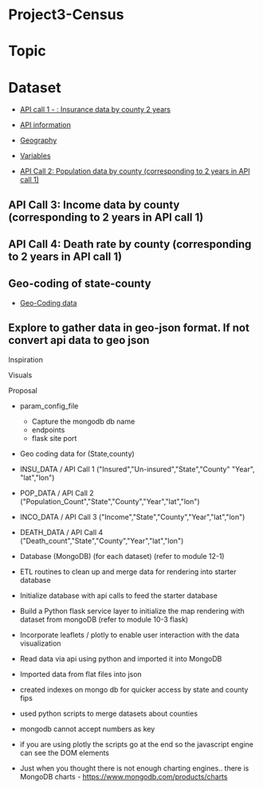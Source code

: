 # Project3-Census

# Topic

# Dataset
* [API call 1 - : Insurance data by county 2 years](https://www.census.gov/data/developers/data-sets/Health-Insurance-Statistics.html) 
* [API information](api.census.gov/data/timeseries/healthins/sahie.html)
* [Geography](api.census.gov/data/timeseries/healthins/sahie/geography.html)
* [Variables](api.census.gov/data/timeseries/healthins/sahie/variables.html)

* [API Call 2: Population data by county (corresponding to 2 years in API call 1)](http://)

## API Call 3: Income data by county (corresponding to 2 years in API call 1)

## API Call 4: Death rate by county (corresponding to 2 years in API call 1)

## Geo-coding of state-county
* [Geo-Coding data](https://eric.clst.org/tech/usgeojson/)
## Explore to gather data in geo-json format. If not convert api data to geo json

Inspiration

Visuals

Proposal
- param_config_file
    - Capture the mongodb db name
    - endpoints
    - flask site port

- Geo coding data for (State,county)
- INSU_DATA / API Call 1 ("Insured","Un-insured","State","County" "Year", "lat","lon")
- POP_DATA / API Call 2 ("Population_Count","State","County","Year","lat","lon")
- INCO_DATA / API Call 3 ("Income","State","County","Year","lat","lon")
- DEATH_DATA / API Call 4 ("Death_count","State","County","Year","lat","lon")
- Database (MongoDB) (for each dataset) (refer to module 12-1)
- ETL routines to clean up and merge data for rendering into starter database
- Initialize database with api calls to feed the starter database
- Build a Python flask service layer to initialize the map rendering with dataset from mongoDB (refer to module 10-3 flask)
- Incorporate leaflets / plotly to enable user interaction with the data visualization


- Read data via api using python and imported it into MongoDB
- Imported data from flat files into json
- created indexes on mongo db for quicker access by state and county fips
- used python scripts to merge datasets about counties 
- mongodb cannot accept numbers as key
- if you are using plotly the scripts go at the end so the javascript engine can see the DOM elements
- Just when you thought there is not enough charting engines.. there is MongoDB charts - https://www.mongodb.com/products/charts


